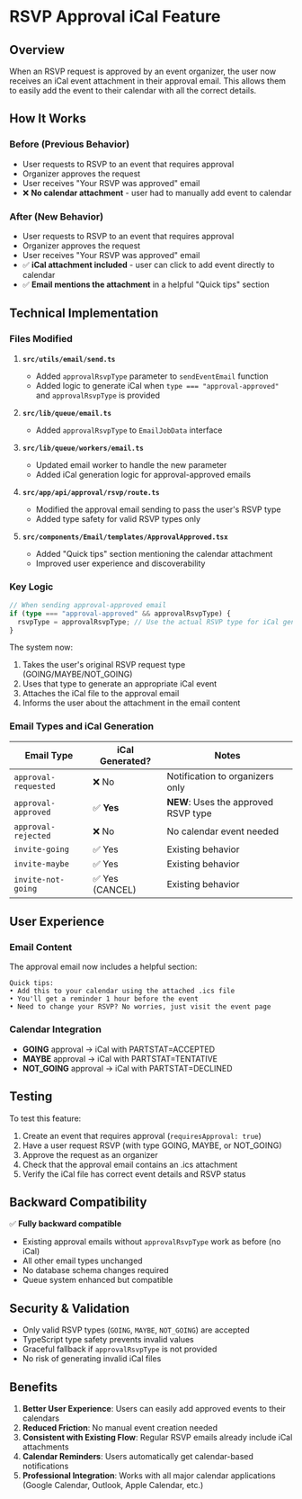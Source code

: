 # RSVP Approval iCal Feature

## Overview

When an RSVP request is approved by an event organizer, the user now receives an iCal event attachment in their approval email. This allows them to easily add the event to their calendar with all the correct details.

## How It Works

### Before (Previous Behavior)
- User requests to RSVP to an event that requires approval
- Organizer approves the request
- User receives "Your RSVP was approved" email
- ❌ **No calendar attachment** - user had to manually add event to calendar

### After (New Behavior)
- User requests to RSVP to an event that requires approval
- Organizer approves the request
- User receives "Your RSVP was approved" email
- ✅ **iCal attachment included** - user can click to add event directly to calendar
- ✅ **Email mentions the attachment** in a helpful "Quick tips" section

## Technical Implementation

### Files Modified

1. **`src/utils/email/send.ts`**
   - Added `approvalRsvpType` parameter to `sendEventEmail` function
   - Added logic to generate iCal when `type === "approval-approved"` and `approvalRsvpType` is provided

2. **`src/lib/queue/email.ts`**
   - Added `approvalRsvpType` to `EmailJobData` interface

3. **`src/lib/queue/workers/email.ts`**
   - Updated email worker to handle the new parameter
   - Added iCal generation logic for approval-approved emails

4. **`src/app/api/approval/rsvp/route.ts`**
   - Modified the approval email sending to pass the user's RSVP type
   - Added type safety for valid RSVP types only

5. **`src/components/Email/templates/ApprovalApproved.tsx`**
   - Added "Quick tips" section mentioning the calendar attachment
   - Improved user experience and discoverability

### Key Logic

```typescript
// When sending approval-approved email
if (type === "approval-approved" && approvalRsvpType) {
  rsvpType = approvalRsvpType; // Use the actual RSVP type for iCal generation
}
```

The system now:
1. Takes the user's original RSVP request type (GOING/MAYBE/NOT_GOING)
2. Uses that type to generate an appropriate iCal event
3. Attaches the iCal file to the approval email
4. Informs the user about the attachment in the email content

### Email Types and iCal Generation

| Email Type | iCal Generated? | Notes |
|------------|----------------|-------|
| `approval-requested` | ❌ No | Notification to organizers only |
| `approval-approved` | ✅ **Yes** | **NEW**: Uses the approved RSVP type |
| `approval-rejected` | ❌ No | No calendar event needed |
| `invite-going` | ✅ Yes | Existing behavior |
| `invite-maybe` | ✅ Yes | Existing behavior |
| `invite-not-going` | ✅ Yes (CANCEL) | Existing behavior |

## User Experience

### Email Content
The approval email now includes a helpful section:

```
Quick tips:
• Add this to your calendar using the attached .ics file
• You'll get a reminder 1 hour before the event
• Need to change your RSVP? No worries, just visit the event page
```

### Calendar Integration
- **GOING** approval → iCal with PARTSTAT=ACCEPTED
- **MAYBE** approval → iCal with PARTSTAT=TENTATIVE
- **NOT_GOING** approval → iCal with PARTSTAT=DECLINED

## Testing

To test this feature:

1. Create an event that requires approval (`requiresApproval: true`)
2. Have a user request RSVP (with type GOING, MAYBE, or NOT_GOING)
3. Approve the request as an organizer
4. Check that the approval email contains an .ics attachment
5. Verify the iCal file has correct event details and RSVP status

## Backward Compatibility

✅ **Fully backward compatible**
- Existing approval emails without `approvalRsvpType` work as before (no iCal)
- All other email types unchanged
- No database schema changes required
- Queue system enhanced but compatible

## Security & Validation

- Only valid RSVP types (`GOING`, `MAYBE`, `NOT_GOING`) are accepted
- TypeScript type safety prevents invalid values
- Graceful fallback if `approvalRsvpType` is not provided
- No risk of generating invalid iCal files

## Benefits

1. **Better User Experience**: Users can easily add approved events to their calendars
2. **Reduced Friction**: No manual event creation needed
3. **Consistent with Existing Flow**: Regular RSVP emails already include iCal attachments
4. **Calendar Reminders**: Users automatically get calendar-based notifications
5. **Professional Integration**: Works with all major calendar applications (Google Calendar, Outlook, Apple Calendar, etc.)